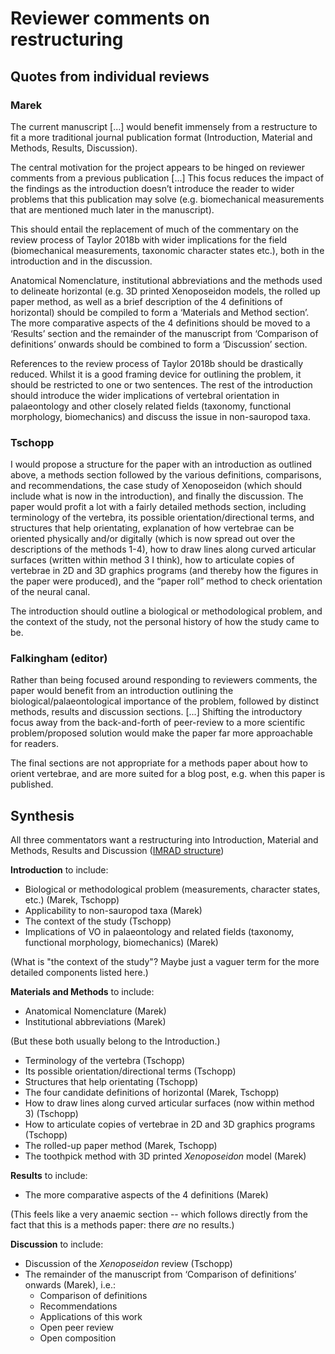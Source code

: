 # Reviewer comments on restructuring



## Quotes from individual reviews


### Marek

The current manuscript [...] would benefit immensely from a restructure to fit a more traditional journal publication format (Introduction, Material and Methods, Results, Discussion).

The central motivation for the project appears to be hinged on reviewer comments from a previous publication [...] This focus reduces the impact of the findings as the introduction doesn’t introduce the reader to wider problems that this publication may solve (e.g. biomechanical measurements that are mentioned much later in the manuscript).

This should entail the replacement of much of the commentary on the review process of Taylor 2018b with wider implications for the field (biomechanical measurements, taxonomic character states etc.), both in the introduction and in the discussion.

Anatomical Nomenclature, institutional abbreviations and the methods used to delineate horizontal (e.g. 3D printed Xenoposeidon models, the rolled up paper method, as well as a brief description of the 4 definitions of horizontal) should be compiled to form a ‘Materials and Method section’. The more comparative aspects of the 4 definitions should be moved to a ‘Results’ section and the remainder of the manuscript from ‘Comparison of definitions’ onwards should be combined to form a ‘Discussion’ section.

References to the review process of Taylor 2018b should be drastically reduced. Whilst it is a good framing device for outlining the problem, it should be restricted to one or two sentences. The rest of the introduction should introduce the wider implications of vertebral orientation in palaeontology and other closely related fields (taxonomy, functional morphology, biomechanics) and discuss the issue in non-sauropod taxa.


### Tschopp

I would propose a structure for the paper with an introduction as outlined above, a methods section followed by the various definitions, comparisons, and recommendations, the case study of Xenoposeidon (which should include what is now in the introduction), and finally the discussion. The paper would profit a lot with a fairly detailed methods section, including terminology of the vertebra, its possible orientation/directional terms, and structures that help orientating, explanation of how vertebrae can be oriented physically and/or digitally (which is now spread out over the descriptions of the methods 1-4), how to draw lines along curved articular surfaces (written within method 3 I think), how to articulate copies of vertebrae in 2D and 3D graphics programs (and thereby how the figures in the paper were produced), and the “paper roll” method to check orientation of the neural canal.

The introduction should outline a biological or methodological problem, and the context of the study, not the personal history of how the study came to be.


### Falkingham (editor)

Rather than being focused around responding to reviewers comments, the paper would benefit from an introduction outlining the biological/palaeontological importance of the problem, followed by distinct methods, results and discussion sections. [...] Shifting the introductory focus away from the back-and-forth of peer-review to a more scientific problem/proposed solution would make the paper far more approachable for readers.

The final sections are not appropriate for a methods paper about how to orient vertebrae, and are more suited for a blog post, e.g. when this paper is published.



## Synthesis

All three commentators want a restructuring into Introduction, Material and Methods, Results and Discussion ([IMRAD structure](https://en.wikipedia.org/wiki/IMRAD))

**Introduction** to include:
* Biological or methodological problem (measurements, character states, etc.) (Marek, Tschopp)
* Applicability to non-sauropod taxa (Marek)
* The context of the study (Tschopp)
* Implications of VO in palaeontology and related fields (taxonomy, functional morphology, biomechanics) (Marek)

(What is "the context of the study"? Maybe just a vaguer term for the more detailed components listed here.)

**Materials and Methods** to include:
* Anatomical Nomenclature (Marek)
* Institutional abbreviations (Marek)

(But these both usually belong to the Introduction.)

* Terminology of the vertebra (Tschopp)
* Its possible orientation/directional terms (Tschopp)
* Structures that help orientating (Tschopp)
* The four candidate definitions of horizontal (Marek, Tschopp)
* How to draw lines along curved articular surfaces (now within method 3) (Tschopp)
* How to articulate copies of vertebrae in 2D and 3D graphics programs (Tschopp)
* The rolled-up paper method (Marek, Tschopp)
* The toothpick method with 3D printed _Xenoposeidon_ model (Marek)

**Results** to include:
* The more comparative aspects of the 4 definitions (Marek)

(This feels like a very anaemic section -- which follows directly from the fact that this is a methods paper: there _are_ no results.)

**Discussion** to include:
* Discussion of the _Xenoposeidon_ review (Tschopp)
* The remainder of the manuscript from ‘Comparison of definitions’ onwards (Marek), i.e.:
  * Comparison of definitions
  * Recommendations
  * Applications of this work
  * Open peer review
  * Open composition

